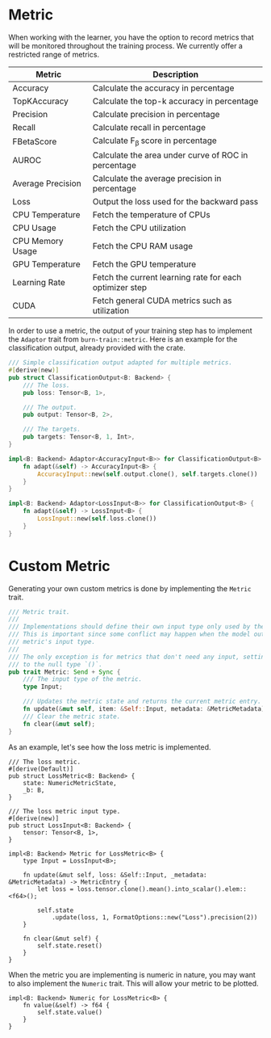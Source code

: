 # Metric

When working with the learner, you have the option to record metrics that will be monitored
throughout the training process. We currently offer a restricted range of metrics.

| Metric            | Description                                             |
| ----------------- | ------------------------------------------------------- |
| Accuracy          | Calculate the accuracy in percentage                    |
| TopKAccuracy      | Calculate the top-k accuracy in percentage              |
| Precision         | Calculate precision in percentage                       |
| Recall            | Calculate recall in percentage                          |
| FBetaScore        | Calculate F<sub>β </sub>score in percentage             |
| AUROC             | Calculate the area under curve of ROC in percentage     |
| Average Precision | Calculate the average precision in percentage           |
| Loss              | Output the loss used for the backward pass              |
| CPU Temperature   | Fetch the temperature of CPUs                           |
| CPU Usage         | Fetch the CPU utilization                               |
| CPU Memory Usage  | Fetch the CPU RAM usage                                 |
| GPU Temperature   | Fetch the GPU temperature                               |
| Learning Rate     | Fetch the current learning rate for each optimizer step |
| CUDA              | Fetch general CUDA metrics such as utilization          |

In order to use a metric, the output of your training step has to implement the `Adaptor` trait from
`burn-train::metric`. Here is an example for the classification output, already provided with the
crate.

```rust , ignore
/// Simple classification output adapted for multiple metrics.
#[derive(new)]
pub struct ClassificationOutput<B: Backend> {
    /// The loss.
    pub loss: Tensor<B, 1>,

    /// The output.
    pub output: Tensor<B, 2>,

    /// The targets.
    pub targets: Tensor<B, 1, Int>,
}

impl<B: Backend> Adaptor<AccuracyInput<B>> for ClassificationOutput<B> {
    fn adapt(&self) -> AccuracyInput<B> {
        AccuracyInput::new(self.output.clone(), self.targets.clone())
    }
}

impl<B: Backend> Adaptor<LossInput<B>> for ClassificationOutput<B> {
    fn adapt(&self) -> LossInput<B> {
        LossInput::new(self.loss.clone())
    }
}
```

# Custom Metric

Generating your own custom metrics is done by implementing the `Metric` trait.

```rust , ignore
/// Metric trait.
///
/// Implementations should define their own input type only used by the metric.
/// This is important since some conflict may happen when the model output is adapted for each
/// metric's input type.
///
/// The only exception is for metrics that don't need any input, setting the associated type
/// to the null type `()`.
pub trait Metric: Send + Sync {
    /// The input type of the metric.
    type Input;

    /// Updates the metric state and returns the current metric entry.
    fn update(&mut self, item: &Self::Input, metadata: &MetricMetadata) -> MetricEntry;
    /// Clear the metric state.
    fn clear(&mut self);
}
```

As an example, let's see how the loss metric is implemented.

```rust, ignore
/// The loss metric.
#[derive(Default)]
pub struct LossMetric<B: Backend> {
    state: NumericMetricState,
    _b: B,
}

/// The loss metric input type.
#[derive(new)]
pub struct LossInput<B: Backend> {
    tensor: Tensor<B, 1>,
}

impl<B: Backend> Metric for LossMetric<B> {
    type Input = LossInput<B>;

    fn update(&mut self, loss: &Self::Input, _metadata: &MetricMetadata) -> MetricEntry {
        let loss = loss.tensor.clone().mean().into_scalar().elem::<f64>();

        self.state
            .update(loss, 1, FormatOptions::new("Loss").precision(2))
    }

    fn clear(&mut self) {
        self.state.reset()
    }
}
```

When the metric you are implementing is numeric in nature, you may want to also implement the
`Numeric` trait. This will allow your metric to be plotted.

```rust, ignore
impl<B: Backend> Numeric for LossMetric<B> {
    fn value(&self) -> f64 {
        self.state.value()
    }
}
```
